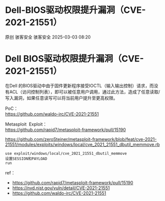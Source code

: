 #  Dell-BIOS驱动权限提升漏洞（CVE-2021-21551）   
原创 骇客安全  骇客安全   2025-03-03 08:20  
  
# Dell BIOS驱动权限提升漏洞（CVE-2021-21551）  
  
在Dell 的BIOS驱动中由于固件更新程序接受IOCTL（输入输出控制）请求，而没有ACL（访问控制列表），即可以被任意用户调用，通过此方法，造成了任意读取/写入漏洞，如果任意读写可以将当前用户提升至更高权限。  
  
  
PoC：  
https://github.com/waldo-irc/CVE-2021-21551  
  
  
Metasploit  Exploit：  
https://github.com/rapid7/metasploit-framework/pull/15190  
  
  
https://github.com/zeroSteiner/metasploit-framework/blob/feat/cve-2021-21551/modules/exploits/windows/local/cve_2021_21551_dbutil_memmove.rb  
  
```
use exploit/windows/local/cve_2021_21551_dbutil_memmove
设置SESSION和PAYLOAD
run
```  
  
  
ref：  
  
- https://github.com/rapid7/metasploit-framework/pull/15190  
- https://nvd.nist.gov/vuln/detail/CVE-2021-21551  
- https://github.com/waldo-irc/CVE-2021-21551  
